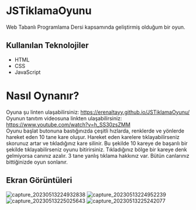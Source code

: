 # JSTiklamaOyunu
Web Tabanlı Programlama Dersi kapsamında geliştirmiş olduğum bir oyun.
## Kullanılan Teknolojiler
- HTML
- CSS
- JavaScript
# Nasıl Oynanır?
Oyuna şu linten ulaşabilirsiniz: https://erenaltayy.github.io/JSTiklamaOyunu/  
Oyunun tanıtım videosuna linkten ulaşabilirsiniz: https://www.youtube.com/watch?v=h_SS30zsZMM  
Oyunu başlat butonuna bastığınızda çeşitli hızlarda, renklerde ve yönlerde hareket eden 10 tane kare oluşur. Hareket eden karelere tıklayabilirseniz skorunuz artar ve tıkladığınız kare silinir. Bu şekilde 10 kareye de başarılı bir şekilde tıklayabilirseniz oyunu bitirirsiniz. Tıkladığınız bölge bir kareye denk gelmiyorsa canınız azalır. 3 tane yanlış tıklama hakkınız var. Bütün canlarınız bittiğinizde oyun sonlanır.
## Ekran Görüntüleri
![capture_20230513224932838](https://github.com/erenaltayy/JSTiklamaOyunu/assets/85945886/68582dbb-b71f-4437-a314-867a3176374a)
![capture_20230513224952239](https://github.com/erenaltayy/JSTiklamaOyunu/assets/85945886/b68fe7f2-4b55-48d5-bad9-13a0b97346ea)
![capture_20230513225025643](https://github.com/erenaltayy/JSTiklamaOyunu/assets/85945886/81b76b6f-88e5-4cb9-bc20-e73793c96b36)
![capture_20230513225242077](https://github.com/erenaltayy/JSTiklamaOyunu/assets/85945886/0f30f26e-3931-4566-916c-5ecd35772383)
